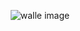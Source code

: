 
<div style="text-align: center;" >

![walle image](https://facile-one.vercel.app/api/og?level=1&commits=0&health=-4)

</div>
    